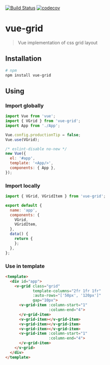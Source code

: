 [![Build Status](https://travis-ci.org/manico/vue-grid.svg?branch=master)](https://travis-ci.org/manico/vue-grid) [![codecov](https://codecov.io/gh/manico/vue-grid/branch/master/graph/badge.svg)](https://codecov.io/gh/manico/vue-grid)

# vue-grid

> Vue implementation of css grid layout

## Installation

```bash
# npm
npm install vue-grid
```

## Using

### Import globally

```javascript
import Vue from 'vue';
import { VGrid } from 'vue-grid';
import App from './App';

Vue.config.productionTip = false;
Vue.use(VGrid);

/* eslint-disable no-new */
new Vue({
  el: '#app',
  template: '<App/>',
  components: { App },
});
```

### Import locally

```javascript
import { VGrid, VGridItem } from 'vue-grid';

export default {
  name: 'app',
  components: {
    VGrid,
    VGridItem,
  },
  data() {
    return {
    };
  },
};
```

### Use in template

```html
<template>
  <div id="app">
    <v-grid class="grid"
            template-columns="2fr 1fr 1fr"
            :auto-rows="['50px', '120px']"
            gap="10px">
      <v-grid-item :column-start="1"
                   :column-end="4">
      </v-grid-item>
      <v-grid-item></v-grid-item>
      <v-grid-item></v-grid-item>
      <v-grid-item></v-grid-item>
      <v-grid-item :column-start="1"
                   :column-end="4">
      </v-grid-item>
    </v-grid>
  </div>
</template>
```
